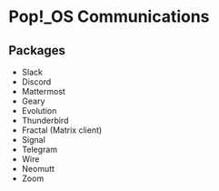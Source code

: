 # Pop!\_OS Communications

## Packages

- Slack
- Discord
- Mattermost
- Geary
- Evolution
- Thunderbird
- Fractal (Matrix client)
- Signal
- Telegram
- Wire
- Neomutt
- Zoom